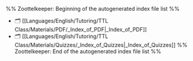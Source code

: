 %% Zoottelkeeper: Beginning of the autogenerated index file list  %%
- 🗂️ [[Languages/English/Tutoring/TTL Class/Materials/PDF/_Index_of_PDF|_Index_of_PDF]]
- 🗂️ [[Languages/English/Tutoring/TTL Class/Materials/Quizzes/_Index_of_Quizzes|_Index_of_Quizzes]]
%% Zoottelkeeper: End of the autogenerated index file list  %%
